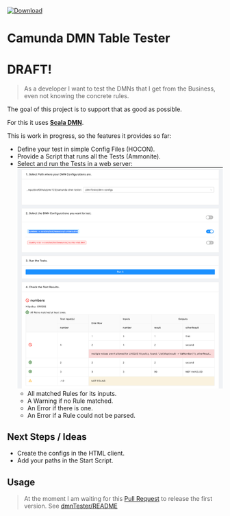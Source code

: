 [ ![Download](https://api.bintray.com/packages/pme123/maven/camunda-dmn-tester/images/download.svg) ](https://bintray.com/pme123/maven/camunda-dmn-tester/_latestVersion)
# Camunda DMN Table Tester
# DRAFT!
> As a developer I want to test the DMNs that I get from the Business, even not knowing the concrete rules.

The goal of this project is to support that as good as possible.

For this it uses [**Scala DMN**](https://github.com/camunda/dmn-scala).

This is work in progress, so the features it provides so far:
* Define your test in simple Config Files (HOCON).
* Provide a Script that runs all the Tests (Ammonite).
* Select and run the Tests in a web server:
  ![HTML Page](docs/Screenshot_html_TestRunner.png)
  * All matched Rules for its inputs.
  * A Warning if no Rule matched.
  * An Error if there is one.
  * An Error if a Rule could not be parsed.
  
## Next Steps / Ideas
* Create the configs in the HTML client.
* Add your paths in the Start Script. 
 
## Usage
> At the moment I am waiting for this [Pull Request](https://github.com/camunda/dmn-scala/pull/16)
> to release the first version.
See [dmnTester/README](dmnTester/README.md)
